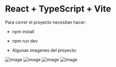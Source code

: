 # React + TypeScript + Vite

Para correr el proyecto necesitan hacer:
- npm install
- npm run dev

- Algunas imagenes del proyecto:

![image](https://github.com/user-attachments/assets/a721697d-4d50-410e-b0f6-8a7266901bcb)
![image](https://github.com/user-attachments/assets/f12d17f0-d033-45e8-9675-09d5f2c05ae6)
![image](https://github.com/user-attachments/assets/24a1fd60-33c3-45d9-841f-a1e8a82fa3cb)
![image](https://github.com/user-attachments/assets/91d0d7f0-e3ae-4cfc-a18c-a46626003720)




